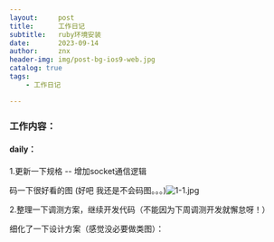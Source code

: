 ```yaml
---
layout:     post
title:      工作日记
subtitle:   ruby环境安装
date:       2023-09-14
author:     znx
header-img: img/post-bg-ios9-web.jpg
catalog: true
tags:
    - 工作日记

---
```








### 工作内容：

#### daily：

1.更新一下规格 -- 增加socket通信逻辑

码一下很好看的图 (好吧 我还是不会码图。。。)![1-1.jpg](https://raw.githubusercontent.com/znxin/znxin.github.io/master/image/work/%E9%80%9A%E4%BF%A1%E6%B5%81%E7%A8%8B%E5%9B%BE.jpg)

2.整理一下调测方案，继续开发代码（不能因为下周调测开发就懈怠呀！）

细化了一下设计方案（感觉没必要做类图）：

